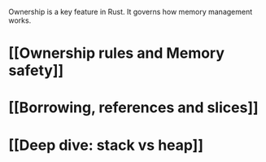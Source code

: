 Ownership is a key feature in Rust. It governs how memory management works.
# [[Ownership rules and Memory safety]]
# [[Borrowing, references and slices]]
# [[Deep dive: stack vs heap]]
